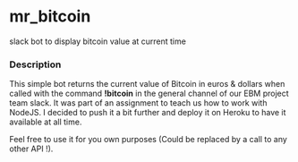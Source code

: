 # mr_bitcoin
slack bot to display bitcoin value at current time

### Description
This simple bot returns the current value of Bitcoin in euros & dollars when called with the command **!bitcoin** in the general channel of our EBM project team slack.
It was part of an assignment to teach us how to work with NodeJS. I decided to push it a bit further and deploy it on Heroku to have it available at all time.

Feel free to use it for you own purposes (Could be replaced by a call to any other API !).
